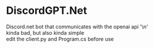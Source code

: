 # DiscordGPT.Net
Discord.net bot that communicates with the openai api '\n'  
kinda bad, but also kinda simple  
edit the client.py and Program.cs before use  
